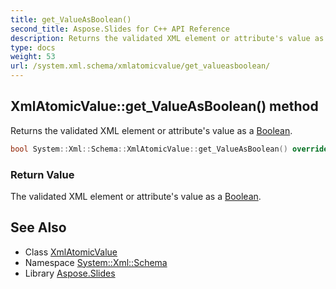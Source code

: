 ```yaml
---
title: get_ValueAsBoolean()
second_title: Aspose.Slides for C++ API Reference
description: Returns the validated XML element or attribute's value as a Boolean.
type: docs
weight: 53
url: /system.xml.schema/xmlatomicvalue/get_valueasboolean/
---
```

## XmlAtomicValue::get_ValueAsBoolean() method


Returns the validated XML element or attribute's value as a [Boolean](../../../system/boolean/).

```cpp
bool System::Xml::Schema::XmlAtomicValue::get_ValueAsBoolean() override
```


### Return Value

The validated XML element or attribute's value as a [Boolean](../../../system/boolean/).

## See Also

* Class [XmlAtomicValue](../)
* Namespace [System::Xml::Schema](../../)
* Library [Aspose.Slides](../../../)